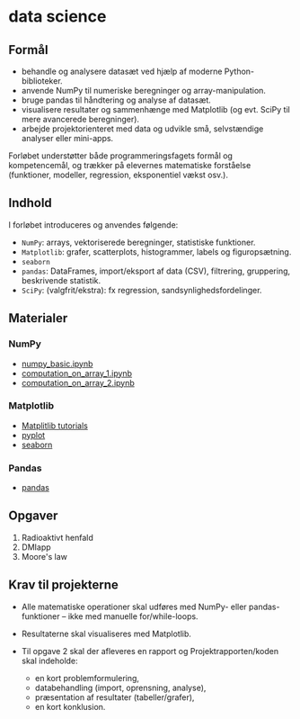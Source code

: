 # data science

## Formål

- behandle og analysere datasæt ved hjælp af moderne Python-biblioteker.
- anvende NumPy til numeriske beregninger og array-manipulation.
- bruge pandas til håndtering og analyse af datasæt.
- visualisere resultater og sammenhænge med Matplotlib (og evt. SciPy til mere avancerede beregninger).
- arbejde projektorienteret med data og udvikle små, selvstændige analyser eller mini-apps.

Forløbet understøtter både programmeringsfagets formål og kompetencemål, og trækker på elevernes matematiske forståelse (funktioner, modeller, regression, eksponentiel vækst osv.).

## Indhold

I forløbet introduceres og anvendes følgende:

- `NumPy`: arrays, vektoriserede beregninger, statistiske funktioner.
- `Matplotlib`: grafer, scatterplots, histogrammer, labels og figuropsætning.
- `seaborn` 
- `pandas`: DataFrames, import/eksport af data (CSV), filtrering, gruppering, beskrivende statistik.
- `SciPy`: (valgfrit/ekstra): fx regression, sandsynlighedsfordelinger.


## Materialer

### NumPy
- [numpy_basic.ipynb](numpy_basic.ipynb)
- [computation_on_array_1.ipynb](computation_on_array_1.ipynb) 
- [computation_on_array_2.ipynb](computation_on_array_2.ipynb)

### Matplotlib
- [Matplitlib tutorials](https://matplotlib.org/stable/users/explain/quick_start.html#quick-start)
- [pyplot](https://matplotlib.org/stable/tutorials/pyplot.html)
- [seaborn](https://seaborn.pydata.org/tutorial/introduction.html)
### Pandas
- [pandas](https://pandas.pydata.org/docs/user_guide/10min.html)


## Opgaver 

1. Radioaktivt henfald
2. DMIapp
3. Moore's law

## Krav til projekterne

- Alle matematiske operationer skal udføres med NumPy- eller pandas-funktioner – ikke med manuelle for/while-loops.
- Resultaterne skal visualiseres med Matplotlib.
- Til opgave 2 skal der afleveres en rapport og Projektrapporten/koden skal indeholde:

    - en kort problemformulering,
    - databehandling (import, oprensning, analyse),
    - præsentation af resultater (tabeller/grafer),
    - en kort konklusion.
